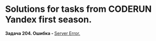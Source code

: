 # Solutions for tasks from CODERUN Yandex first season.
<div></div>
<div><b>Задача 204. Ошибка - </b> <a href="https://coderun.yandex.ru/seasons/first_2023/tracks/backend/problem/server-error" target="_blank">Server Error.</a></div>


